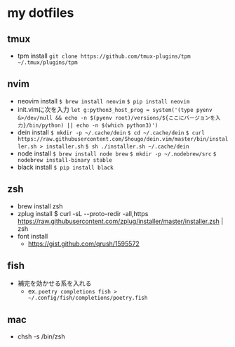 # my dotfiles
## tmux
- tpm install
`git clone https://github.com/tmux-plugins/tpm ~/.tmux/plugins/tpm`
## nvim
- neovim install
`$ brew install neovim`
`$ pip install neovim`
- init.vimに次を入力
`let g:python3_host_prog = system('(type pyenv &>/dev/null && echo -n $(pyenv root)/versions/${ここにバージョンを入力}/bin/python) || echo -n $(which python3)')`
- dein install
`$ mkdir -p ~/.cache/dein`
`$ cd ~/.cache/dein`
`$ curl https://raw.githubusercontent.com/Shougo/dein.vim/master/bin/installer.sh > installer.sh`
`$ sh ./installer.sh ~/.cache/dein`
- node install
`$ brew install node brew`
`$ mkdir -p ~/.nodebrew/src`
`$ nodebrew install-binary stable`
- black install
`$ pip install black`
## zsh
- brew install zsh
- zplug install
    $ curl -sL --proto-redir -all,https https://raw.githubusercontent.com/zplug/installer/master/installer.zsh | zsh
- font install
  - https://gist.github.com/qrush/1595572

## fish
- 補完を効かせる系を入れる
  - ex. `poetry completions fish > ~/.config/fish/completions/poetry.fish`

## mac
- chsh -s /bin/zsh
